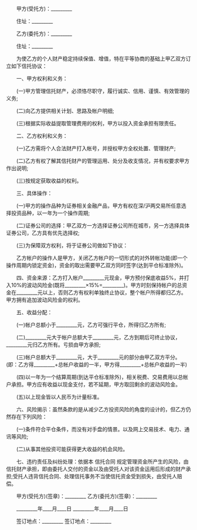 
 　　甲方(受托方)：_________
 
 　　住址：_________
 
 　　乙方(委托方)：_________
 
 　　住址：_________
 
 　　为使乙方的个人财产稳定持续保值、增值，特在平等协商的基础上甲乙双方订立如下信托协议：
 
 　　一、甲方权利和义务：
 
 　　(一)甲方管理信托财产，必须恪尽职守，履行诚实、信用、谨慎、有效管理的义务;
 
 　　(二)向乙方提供相关计划、思路及帐户明细;
 
 　　(三)根据实际收益提取管理费用的权利，甲方以投入资金承担有限责任。
 
 　　二、乙方权利和义务：
 
 　　(一)乙方需将个人合法财产打入帐号，并授权甲方全权处置、管理财产;
 
 　　(二)乙方有权了解其信托财产的管理运用、处分及收支情况，并有权要求甲方作出说明;
 
 　　(三)按规定获取收益的权利。
 
 　　三、具体操作：
 
 　　(一)甲方的操作品种为证券相关金融产品，甲方有权在深/沪两交易所任意选择投资品种，以一年为一个操作周期;
 
 　　(二)证券公司的选择：甲乙双方一方选择证券公司所在城市，另一方选择具体证券公司，乙方具有优先选择权;
 
 　　(三)为保障双方权利，将于证券公司做如下协议：
 
 　　乙方帐户的操作人是甲方，关闭乙方帐户的一切形式的对外转帐功能(即一个操作周期内锁定资金)，资金的取出需要甲乙双方同时签字(达到平仓标准除外)。
 
 　　四、资金来源：乙方打入帐户_________元现金，甲方预付保底收益5%，并打入10%的波动风险金(既将_________×15%=_________)。甲方时刻保持帐户的总资金在_________元以上，否则乙方有权利单独终止协议，整个帐户所得都归乙方。甲方拥有追加波动风险金的权利。
 
 　　五、收益分配：
 
 　　(一)帐户总额小于_________元，乙方可强行平仓，所得归乙方所有;
 
 　　(二)_________元大于帐户总额大于_________元，乙方到期后可终止协议，_________元归乙方所有。亏损由甲方承担;
 
 　　(三)帐户总额大于_________元，大于_________元的部分由甲乙双方平分。(即：乙方得_________+总帐户收益的一半，甲方得_________+总帐户收益的一半)
 
 　　(四)以一年为一个结算周期(到达平仓标准除外)，相关税费、交易费用以总帐户承担。甲方应有收益以现金支付，若不延期，甲方取回剩余的波动风险金。
 
 　　(五)以上现金皆以人民币为计量标准。
 
 　　六、风险揭示：虽然条款的是从减少乙方投资风险的角度的设计的，但乙方仍然存在下列风险：
 
 　　(一)条件符合平仓条件，而没有对手盘的情景。以及网上交易技术、电力、通讯等风险;
 
 　　(二)从事其他投资可能获得更大收益的机会风险。
 
 　　七、违约责任及纠纷处理：依据本
信托合同
规定管理资金所产生的风险，由信托财产承担，即由委托人交付的资金以及由受托人对该资金运用后形成的财产承担;受托人违背信托合同、处理信托事务不当使信托资金受到损失，由受托人赔偿。
 
 　　甲方(受托方)(签章)：_________ 乙方(委托方)(签章)：_________
 
 　　_________年____月____日 _________年____月____日
 
 　　签订地点：_________ 签订地点：_________
 
 

 
 
 
 
 
  


  
 

  


  


  
 
 
 
 

